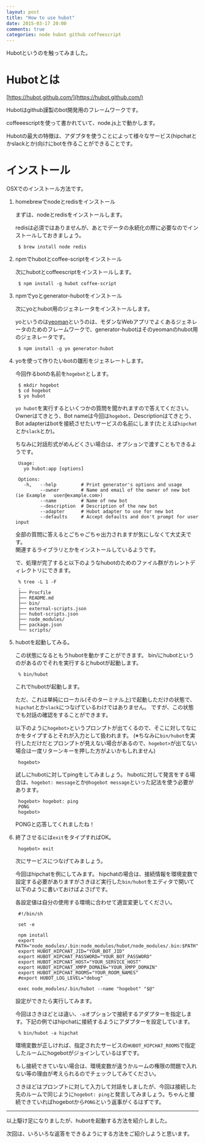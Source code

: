 ```yaml
---
layout: post
title: "How to use hubot"
date: 2015-03-17 20:00
comments: true
categories: node hubot github coffeescript
---
```

Hubotというのを触ってみました。

# Hubotとは

[https://hubot.github.com/](https://hubot.github.com/)

Hubotはgithub謹製のbot開発用のフレームワークです。

coffeeescriptを使って書かれていて、node.js上で動かします。

Hubotの最大の特徴は、アダプタを使うことによって様々なサービス(hipchatとかslackとか)向けにbotを作ることができることです。

# インストール

OSXでのインストール方法です。

1. homebrewでnodeとredisをインストール

    まずは、nodeとredisをインストールします。

    redisは必須ではありませんが、あとでデータの永続化の際に必要なのでインストールしておきましょう。

        $ brew install node redis

2. npmでhubotとcoffee-scriptをインストール

    次にhubotとcoffeescriptをインストールします。

        $ npm install -g hubot coffee-script

3. npmでyoとgenerator-hubotをインストール

    次にyoとhubot用のジェネレータをインストールします。

    yoというのは[yeoman](http://yeoman.io/)というのは、モダンなWebアプリでよくあるジェネレータのためのフレームワークで、generator-hubotはそのyeomanのhubot用のジェネレータです。

        $ npm install -g yo generator-hubot

4. yoを使って作りたいbotの雛形をジェネレートします。

    今回作るbotの名前を`hogebot`とします。

        $ mkdir hogebot
        $ cd hogebot
        $ yo hubot

    `yo hubot`を実行するといくつかの質問を聞かれますので答えてください。
    Ownerはてきとう、Bot nameは今回は`hogebot`、Descriptionはてきとう、Bot adapterはbotを接続させたいサービスの名前にします(たとえば`hipchat`とか`slack`とか)。

    ちなみに対話形式がめんどくさい場合は、オプションで渡すこともできるようです。

        Usage:
          yo hubot:app [options]

        Options:
          -h,   --help         # Print generator's options and usage
                --owner        # Name and email of the owner of new bot (ie Example   user@example.com>)
                --name         # Name of new bot
                --description  # Description of the new bot
                --adapter      # Hubot adapter to use for new bot
                --defaults     # Accept defaults and don't prompt for user input

    全部の質問に答えるとごちゃごちゃ出力されますが気にしなくて大丈夫です。  
    関連するライブラリとかをインストールしているようです。

    で、処理が完了すると以下のようなhubotのためのファイル群がカレントディレクトリにできます。

        % tree -L 1 -F
        .
        ├── Procfile
        ├── README.md
        ├── bin/
        ├── external-scripts.json
        ├── hubot-scripts.json
        ├── node_modules/
        ├── package.json
        └── scripts/

5. hubotを起動してみる。

    この状態になるともうhubotを動かすことができます。
    bin/にhubotというのがあるのでそれを実行するとhubotが起動します。

        % bin/hubot

    これでhubotが起動します。

    ただ、これは単純にローカル(そのターミナル上)で起動しただけの状態で、`hipchat`とか`slack`につなげているわけではありません。
    ですが、この状態でも対話の確認をすることができます。

    以下のように`hogebot>`というプロンプトが出てくるので、そこに対してなにかをタイプするとそれが入力として扱われます。
    (※ちなみに`bin/hubot`を実行しただけだとプロンプトが見えない場合があるので、`hogebot>`が出てない場合は一度リターンキーを押した方がよいかもしれません)

        hogebot>

    試しにhubotに対してpingをしてみましょう。
    hubotに対して発言をする場合は、`hogebot: message`とか`@hogebot message`といった記法を使う必要があります。

        hogebot> hogebot: ping
        PONG
        hogebot>

    PONGと応答してくれましたね！

6. 終了させるには`exit`をタイプすればOK。

        hogebot> exit

    次にサービスにつなげてみましょう。

    今回はhipchatを例にしてみます。
    hipchatの場合は、接続情報を環境変数で設定する必要がありますがさきほど実行した`bin/hubot`をエディタで開いて以下のように書いておけばよさげです。

    各設定値は自分の使用する環境に合わせて適宜変更してください。

        #!/bin/sh

        set -e

        npm install
        export PATH="node_modules/.bin:node_modules/hubot/node_modules/.bin:$PATH"
        export HUBOT_HIPCHAT_JID="YOUR_BOT_JID"
        export HUBOT_HIPCHAT_PASSWORD="YOUR_BOT_PASSWORD"
        export HUBOT_HIPCHAT_HOST="YOUR_SERVICE_HOST"
        export HUBOT_HIPCHAT_XMPP_DOMAIN="YOUR_XMPP_DOMAIN"
        export HUBOT_HIPCHAT_ROOMS="YOUR_ROOM_NAMES"
        #export HUBOT_LOG_LEVEL="debug"

        exec node_modules/.bin/hubot --name "hogebot" "$@"

    設定ができたら実行してみます。

    今回はさきほどとは違い、`-a`オプションで接続するアダプターを指定します。下記の例ではhipchatに接続するようにアダプターを設定しています。

        % bin/hubot -a hipchat

    環境変数が正しければ、指定されたサービスの`HUBOT_HIPCHAT_ROOMS`で指定したルームにhogebotがジョインしているはずです。

    もし接続できていない場合は、環境変数が違うかルームの権限の問題で入れない等の理由が考えられるのでチェックしてみてください。

    さきほどはプロンプトに対して入力して対話をしましたが、今回は接続した先のルームで同じように`hogebot: ping`と発言してみましょう。ちゃんと接続できていればhogebotから`PONG`という返事がくるはずです。

---

以上駆け足になりましたが、hubotを起動する方法を紹介しました。

次回は、いろいろな返答をできるようにする方法をご紹介しようと思います。
